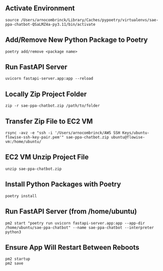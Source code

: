 ## Activate Environment
```
source /Users/arnocombrinck/Library/Caches/pypoetry/virtualenvs/sae-ppa-chatbot-QSaLMZ4a-py3.11/bin/activate
```

## Add/Remove New Python Package to Poetry
```
poetry add/remove <package name>
```

## Run FastAPI Server
```
uvicorn fastapi-server.app:app --reload
```

## Locally Zip Project Folder
```
zip -r sae-ppa-chatbot.zip /path/to/folder
```

## Transfer Zip File to EC2 VM
```
rsync -avz -e "ssh -i '/Users/arnocombrinck/AWS SSH Keys/ubuntu-flowise-ssh-key-pair.pem'" sae-ppa-chatbot.zip ubuntu@flowise-vm:/home/ubuntu/
```

## EC2 VM Unzip Project File
```
unzip sae-ppa-chatbot.zip
```

## Install Python Packages with Poetry
```
poetry install
```

## Run FastAPI Server (from /home/ubuntu)
```
pm2 start "poetry run uvicorn fastapi-server.app:app --app-dir /home/ubuntu/sae-ppa-chatbot" --name sae-ppa-chatbot --interpreter python3
```

## Ensure App Will Restart Between Reboots
```
pm2 startup
pm2 save
```
